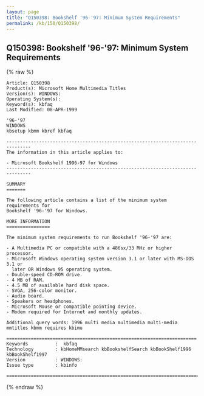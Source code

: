 ```yaml
---
layout: page
title: "Q150398: Bookshelf '96-'97: Minimum System Requirements"
permalink: /kb/150/Q150398/
---
```


## Q150398: Bookshelf '96-'97: Minimum System Requirements

{% raw %}

	Article: Q150398
	Product(s): Microsoft Home Multimedia Titles
	Version(s): WINDOWS:
	Operating System(s): 
	Keyword(s): kbfaq
	Last Modified: 08-APR-1999
	
	'96-'97
	WINDOWS
	kbsetup kbmm kbref kbfaq
	
	-------------------------------------------------------------------------------
	The information in this article applies to:
	
	- Microsoft Bookshelf 1996-97 for Windows 
	-------------------------------------------------------------------------------
	
	SUMMARY
	=======
	
	The following article contains a list of the minimum system requirements for
	Bookshelf '96-'97 for Windows.
	
	MORE INFORMATION
	================
	
	The minimum system requirements to run Bookshelf '96-'97 are:
	
	- A Multimedia PC or compatible with a 486sx/33 MHz or higher processor.
	- Microsoft Windows operating system version 3.1 or later with MS-DOS 3.1 or
	  later OR Windows 95 operating system.
	- Double-speed CD-ROM drive.
	- 4 MB of RAM.
	- 4.5 MB of available hard disk space.
	- SVGA, 256-color monitor.
	- Audio board.
	- Speakers or headphones.
	- Microsoft Mouse or compatible pointing device.
	- Modem required for Internet and monthly updates.
	
	Additional query words: 1996 multi media multimedia multi-media mmtitles kbmm requires kbimu
	
	======================================================================
	Keywords          :  kbfaq
	Technology        : kbHomeMMsearch kbBookshelfSearch kbBookShelf1996 kbBookShelf1997
	Version           : WINDOWS:
	Issue type        : kbinfo
	
	=============================================================================
	

{% endraw %}
